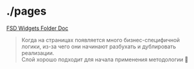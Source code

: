 # ./pages

[FSD Widgets Folder Doc](https://feature-sliced.design/ru/docs/reference/units/layers/widgets)

> Когда на страницах появляется много бизнес-специфичной логики, из-за чего они начинают разбухать и дублировать реализации. <br/>
> Слой хорошо подходит для начала применения методологии 🚀
